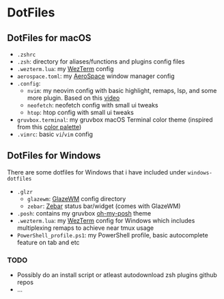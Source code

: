 # DotFiles

## DotFiles for macOS

- `.zshrc`
- `.zsh`: directory for aliases/functions and plugins config files
- `.wezterm.lua`: my [WezTerm](https://github.com/wezterm/wezterm) config
- `aerospace.toml`: my [AeroSpace](https://github.com/nikitabobko/AeroSpace) window manager config
- `.config`:
    - `nvim`: my neovim config with basic highlight, remaps, lsp, and some more plugin. Based on this [video](https://www.youtube.com/watch?v=w7i4amO_zaE)
    - `neofetch`: neofetch config with small ui tweaks
    - `htop`: htop config with small ui tweaks
- `gruvbox.terminal`: my gruvbox macOS Terminal color theme (inspired from this [color palette](https://github.com/morhetz/gruvbox#dark-mode-1))
- `.vimrc`: basic `vi`/`vim` config

## DotFiles for Windows

There are some dotfiles for Windows that i have included under `windows-dotfiles`

- `.glzr`
    - `glazewm`: [GlazeWM](https://github.com/glzr-io/glazewm) config directory
    - `zebar`: [Zebar](https://github.com/glzr-io/zebar) status bar/widget (comes with GlazeWM)
- `.posh`: contains my gruvbox [oh-my-posh](https://github.com/JanDeDobbeleer/oh-my-posh) theme
- `.wezterm.lua`: my [WezTerm](https://github.com/wezterm/wezterm) config for Windows which includes multiplexing remaps to achieve near tmux usage
- `PowerShell_profile.ps1`: my PowerShell profile, basic autocomplete feature on tab and etc

### TODO

* Possibly do an install script or atleast autodownload zsh plugins github repos
* ...
